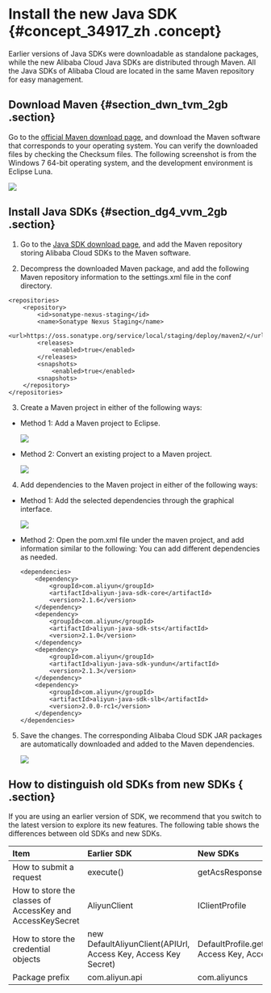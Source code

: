 # Install the new Java SDK {#concept_34917_zh .concept}

Earlier versions of Java SDKs were downloadable as standalone packages, while the new Alibaba Cloud Java SDKs are distributed through Maven. All the Java SDKs of Alibaba Cloud are located in the same Maven repository for easy management.

## Download Maven {#section_dwn_tvm_2gb .section}

Go to the [official Maven download page](http://maven.apache.org/download.cgi), and download the Maven software that corresponds to your operating system. You can verify the downloaded files by checking the Checksum files. The following screenshot is from the Windows 7 64-bit operating system, and the development environment is Eclipse Luna.

![](http://static-aliyun-doc.oss-cn-hangzhou.aliyuncs.com/assets/img/10054/155065310413402_en-US.png)

## Install Java SDKs {#section_dg4_vvm_2gb .section}

1.  Go to the [Java SDK download page](http://develop.aliyun.com/sdk/java), and add the Maven repository storing Alibaba Cloud SDKs to the Maven software.

2.  Decompress the downloaded Maven package, and add the following Maven repository information to the settings.xml file in the conf directory.

```
<repositories>
	<repository>
		<id>sonatype-nexus-staging</id>
		<name>Sonatype Nexus Staging</name>
		<url>https://oss.sonatype.org/service/local/staging/deploy/maven2/</url>
		<releases>
			<enabled>true</enabled>
		</releases>
		<snapshots>
			<enabled>true</enabled>
		<snapshots>
	</repository>
</repositories>
```

3.  Create a Maven project in either of the following ways:

-   Method 1: Add a Maven project to Eclipse.

    ![](http://static-aliyun-doc.oss-cn-hangzhou.aliyuncs.com/assets/img/10054/155065310413404_en-US.png)

-   Method 2: Convert an existing project to a Maven project.

    ![](http://static-aliyun-doc.oss-cn-hangzhou.aliyuncs.com/assets/img/10054/155065310413405_en-US.jpg)

4.  Add dependencies to the Maven project in either of the following ways:

-   Method 1: Add the selected dependencies through the graphical interface.

    ![](http://static-aliyun-doc.oss-cn-hangzhou.aliyuncs.com/assets/img/10054/155065310413406_en-US.jpg)

-   Method 2: Open the pom.xml file under the maven project, and add information similar to the following: You can add different dependencies as needed.

    ```
    <dependencies>
    	<dependency>
    		<groupId>com.aliyun</groupId>
    		<artifactId>aliyun-java-sdk-core</artifactId>
    		<version>2.1.6</version>
    	</dependency>
    	<dependency>
    		<groupId>com.aliyun</groupId>
    		<artifactId>aliyun-java-sdk-sts</artifactId>
    		<version>2.1.0</version>
    	</dependency>
    	<dependency>
    		<groupId>com.aliyun</groupId>
    		<artifactId>aliyun-java-sdk-yundun</artifactId>
    		<version>2.1.3</version>
    	</dependency>
    	<dependency>
    		<groupId>com.aliyun</groupId>
    		<artifactId>aliyun-java-sdk-slb</artifactId>
    		<version>2.0.0-rc1</version>
    	</dependency>
    </dependencies>
    ```

5.  Save the changes. The corresponding Alibaba Cloud SDK JAR packages are automatically downloaded and added to the Maven dependencies.

    ![](http://static-aliyun-doc.oss-cn-hangzhou.aliyuncs.com/assets/img/10054/155065310413408_en-US.jpg)


## How to distinguish old SDKs from new SDKs { .section}

If you are using an earlier version of SDK, we recommend that you switch to the latest version to explore its new features. The following table shows the differences between old SDKs and new SDKs.

|Item|Earlier SDK|New SDKs|
|:---|:----------|:-------|
|How to submit a request|execute\(\)|getAcsResponse\(\)|
|How to store the classes of AccessKey and AccessKeySecret|AliyunClient|IClientProfile|
|How to store the credential objects|new DefaultAliyunClient\(APIUrl, Access Key, Access Key Secret\)|DefaultProfile.getProfile\(RegionId, Access Key, Access Key Secret\)|
|Package prefix|com.aliyun.api|com.aliyuncs|

